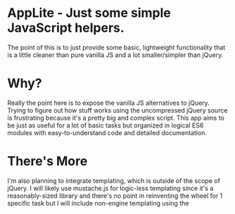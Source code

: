 # AppLite - Just some simple JavaScript helpers. 
The point of this is to just provide some basic, lightweight functionality that
is a little cleaner than pure vanilla JS and a lot smaller/simpler than jQuery. 

# Why? 
Really the point here is to expose the vanilla JS alternatives to jQuery. 
Trying to figure out how stuff works using the uncompressed jQuery source is
frustrating because it's a pretty big and complex script. This app aims to be
just as useful for a lot of basic tasks but organized in logical ES6 modules
with easy-to-understand code and detailed documentation. 

# There's More
I'm also planning to integrate templating, which is outside of the scope of jQuery. 
I will likely use mustache.js for logic-less templating since it's a reasonably-sized
library and there's no point in reinventing the wheel for 1 specific task but I will
include non-engine templating using the <template> tag and node cloning. 

# Classes and Helpers
This app is organized into 4 categories: app, classes, helpers and custom. 

**App** - This is the root module that starts the chain of module imports. The basic document-level
event listeners and "onload" listener for the body are here. 

**Classes** - The classes for this app are organized like a C# library of classes. Since JavaScript classes
are just syntactical sugar (for the most part) these are utilized mostly for readability and organization. 
All classes represent _reusable_ types that make the most sense for multiple instances on a single app/page/website. 
These are things you'll instantiate over and over and utilize a lot. 

**Helpers** - The helper modules do not use the JS class syntax. These represent objects and functions that only really need
to be instantiated once and don't require a class/factory pattern. These objects and functions are intended to simplify access 
to fields and methods on classes that might be a little verbose or inconvenient otherwise. If you want to obsess over performance, bundle and minify this app for production. The code is verbose and descriptive intentionally to help newer developers understand what's happening in the code. 

**Custom** - The custom prefix denotes a helper that is unique to an individual's implementation of the app. While you might use
all the other classes and helpers without modifying any of the code, you'll almost definitely modify __custom_events.js__ since
those are the event handlers that make things happen on your page. The __app.js__ file technically belongs to this category as well. 

